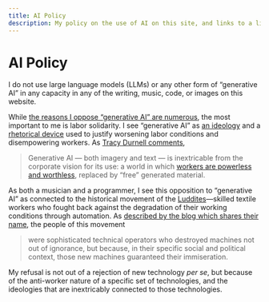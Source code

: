 ```yaml
---
title: AI Policy
description: My policy on the use of AI on this site, and links to a library of materials expanding on my positions
---
```


<link rel="stylesheet" type="text/css" href="/styles/onecolumn.css" />

<main id="content" role="main">

<h1 class="sectionHeader">AI Policy</h1>

I do not use large language models (LLMs) or any other form of “generative AI” in any capacity in any of the writing, music, code, or images on this website.

While [the reasons I oppose “generative AI” are numerous](/wiki/reading/ai-criticism), the most important to me is labor solidarity. I see “generative AI” as [an ideology](https://aworkinglibrary.com/writing/toolmen) and a [rhetorical device](https://www.bloodinthemachine.com/p/the-ai-jobs-crisis-is-here-now) used to justify worsening labor conditions and disempowering workers. As [Tracy Durnell comments](https://tracydurnell.com/2025/06/02/generative-ai-and-the-business-borg-aesthetic/),

> Generative AI — both imagery and text — is inextricable from the corporate vision for its use: a world in which [workers are powerless and worthless](https://www.axios.com/2025/05/28/ai-jobs-white-collar-unemployment-anthropic), replaced by “free” generated material.

As both a musician and a programmer, I see this opposition to “generative AI” as connected to the historical movement of the [Luddites](https://en.wikipedia.org/wiki/Luddite)—skilled textile workers who fought back against the degradation of their working conditions through automation. As [described by the blog which shares their name](https://theluddite.org/about.html), the people of this movement

> were sophisticated technical operators who destroyed machines not out of ignorance, but because, in their specific social and political context, those new machines guaranteed their immiseration.

My refusal is not out of a rejection of new technology *per se*, but because of the anti-worker nature of a specific set of technologies, and the ideologies that are inextricably connected to those technologies.

<!-- I've started collecting a [list of writing](/wiki/reading/ai-criticism) in my wiki that relates to my stances on AI.

> I think we should shed the idea that AI is a technological artifact with political features and recognize it as a political artifact through and through. AI is an ideological project to shift authority and autonomy away from individuals, towards centralized structures of power.

—Ali Alkhatib, “[Defining AI](https://ali-alkhatib.com/blog/defining-ai)” -->

</main>
